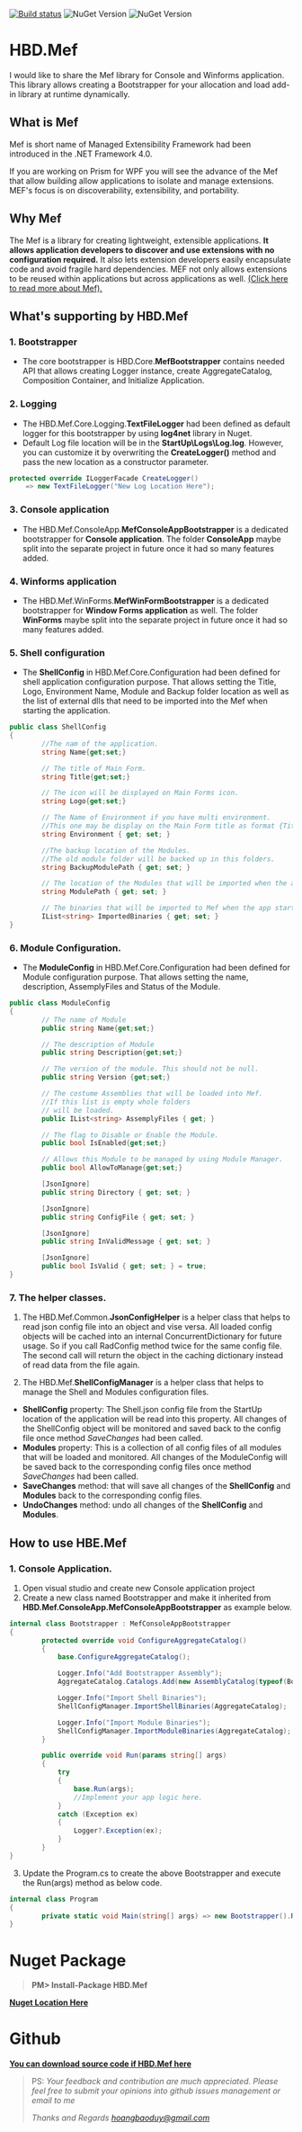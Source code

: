 [![Build status](https://ci.appveyor.com/api/projects/status/5albws593jcl3h6p)](https://ci.appveyor.com/project/LoreSoft/entityframework-extended)
![NuGet Version](https://img.shields.io/nuget/v/HBD.Mef.svg?style=flat-square)
![NuGet Version](https://img.shields.io/nuget/dt/HBD.Mef.svg?style=flat-square)

# HBD.Mef
I would like to share the Mef library for Console and Winforms application.
This library allows creating a Bootstrapper for your allocation and load add-in library at runtime dynamically.

## What is Mef
Mef is short name of Managed Extensibility Framework had been introduced in the .NET Framework 4.0.

If you are working on Prism for WPF you will see the advance of the Mef
that allow building allow applications to isolate and manage extensions.
MEF's focus is on discoverability, extensibility, and portability.

## Why Mef
The Mef is a library for creating lightweight, extensible applications. 
**It allows application developers to discover and use extensions with no configuration required.**
It also lets extension developers easily encapsulate code and avoid fragile hard dependencies. MEF not only allows extensions to be reused within applications but across applications as well.
[(Click here to read more about Mef).](https://msdn.microsoft.com/en-us/library/dd460648(v=vs.110).aspx)

## What's supporting by HBD.Mef
### 1. Bootstrapper 
- The core bootstrapper is HBD.Core.**MefBootstrapper** contains needed API that allows creating Logger instance, create AggregateCatalog, Composition Container, and Initialize Application.
### 2. Logging
- The HBD.Mef.Core.Logging.**TextFileLogger** had been defined as default logger for this bootstrapper by using **log4net** library in Nuget.
- Default Log file location will be in the **StartUp\Logs\Log.log**. However, you can customize it by overwriting the **CreateLogger()** method and pass the new location as a constructor parameter.
```csharp
protected override ILoggerFacade CreateLogger() 
    => new TextFileLogger("New Log Location Here");
```
### 3. Console application
- The HBD.Mef.ConsoleApp.**MefConsoleAppBootstrapper** is a dedicated bootstrapper for **Console application**. The folder **ConsoleApp** maybe split into the separate project in future once it had so many features added.
### 4. Winforms application
- The HBD.Mef.WinForms.**MefWinFormBootstrapper** is a dedicated bootstrapper for **Window Forms application** as well. The folder **WinForms** maybe split into the separate project in future once it had so many features added.
### 5. Shell configuration
- The **ShellConfig** in HBD.Mef.Core.Configuration had been defined for shell application configuration purpose.
That allows setting the Title, Logo, Environment Name, Module and Backup folder location as well as the list of external dlls that need to be imported into the Mef when starting the application.
```csharp
public class ShellConfig
{
        //The nam of the application.
        string Name{get;set;}

        // The title of Main Form.
        string Title{get;set;}

        // The icon will be displayed on Main Forms icon.
        string Logo{get;set;}

        // The Name of Environment if you have multi environment. 
        //This one may be display on the Main Form title as format {Title} - {Environment}
        string Environment { get; set; }

        //The backup location of the Modules. 
        //The old module folder will be backed up in this folders.
        string BackupModulePath { get; set; }

        // The location of the Modules that will be imported when the app start.
        string ModulePath { get; set; }

        // The binaries that will be imported to Mef when the app start.
        IList<string> ImportedBinaries { get; set; }
}
```
### 6. Module Configuration.
- The **ModuleConfig** in HBD.Mef.Core.Configuration had been defined for Module configuration purpose.
That allows setting the name, description, AssemplyFiles and Status of the Module.
```csharp
public class ModuleConfig
{
        // The name of Module
        public string Name{get;set;}

        // The description of Module
        public string Description{get;set;}

        // The version of the module. This should not be null.
        public string Version {get;set;}

        // The costume Assemblies that will be loaded into Mef. 
        //If this list is empty whole folders
        // will be loaded.
        public IList<string> AssemplyFiles { get; }

        // The flag to Disable or Enable the Module.
        public bool IsEnabled{get;set;}

        // Allows this Module to be managed by using Module Manager.
        public bool AllowToManage{get;set;}

        [JsonIgnore]
        public string Directory { get; set; }

        [JsonIgnore]
        public string ConfigFile { get; set; }

        [JsonIgnore]
        public string InValidMessage { get; set; }

        [JsonIgnore]
        public bool IsValid { get; set; } = true;
}
 ```
### 7. The helper classes.
1. The HBD.Mef.Common.**JsonConfigHelper** is a helper class that helps to read json config file into an object and vise versa.
All loaded config objects will be cached into an internal ConcurrentDictionary for future usage.
So if you call RadConfig method twice for the same config file. The second call will return the object in the caching dictionary instead of read data from the file again.

2. The HBD.Mef.**ShellConfigManager** is a helper class that helps to manage the Shell and Modules configuration files.
- **ShellConfig** property: The Shell.json config file from the StartUp location of the application will be read into this property.
All changes of the ShellConfig object will be monitored and saved back to the config file once method *SaveChanges* had been called.
- **Modules** property: This is a collection of all config files of all modules that will be loaded and monitored.
All changes of the ModuleConfig will be saved back to the corresponding config files once method *SaveChanges* had been called.
- **SaveChanges** method: that will save all changes of the **ShellConfig** and **Modules** back to the corresponding config files.
- **UndoChanges** method: undo all changes of the **ShellConfig** and **Modules**.

## How to use HBE.Mef
### 1. Console Application.
1. Open visual studio and create new Console application project
2. Create a new class named Bootstrapper and make it inherited from **HBD.Mef.ConsoleApp.MefConsoleAppBootstrapper** as example below.
```csharp
internal class Bootstrapper : MefConsoleAppBootstrapper
{
        protected override void ConfigureAggregateCatalog()
        {
            base.ConfigureAggregateCatalog();

            Logger.Info("Add Bootstrapper Assembly");
            AggregateCatalog.Catalogs.Add(new AssemblyCatalog(typeof(Bootstrapper).Assembly));

            Logger.Info("Import Shell Binaries");
            ShellConfigManager.ImportShellBinaries(AggregateCatalog);

            Logger.Info("Import Module Binaries");
            ShellConfigManager.ImportModuleBinaries(AggregateCatalog);
        }

        public override void Run(params string[] args)
        {
            try
            {
                base.Run(args);
                //Implement your app logic here.
            }
            catch (Exception ex)
            {
                Logger?.Exception(ex);
            }
        }
}
```
3. Update the Program.cs to create the above Bootstrapper and execute the Run(args) method as below code.
```csharp
internal class Program
{
        private static void Main(string[] args) => new Bootstrapper().Run(args);
}
```

# Nuget Package
>**PM> Install-Package HBD.Mef**

**[Nuget Location Here](https://www.nuget.org/packages/HBD.Mef/)**

# Github
**[You can download source code if HBD.Mef here](https://github.com/baoduy/HBD.Mef)**

>PS: *Your feedback and contribution are much appreciated.
>Please feel free to submit your opinions into github issues management or email to me*
>
>*Thanks and Regards
>[hoangbaoduy@gmail.com](mailto:hoangbaoduy@gmail.com)*